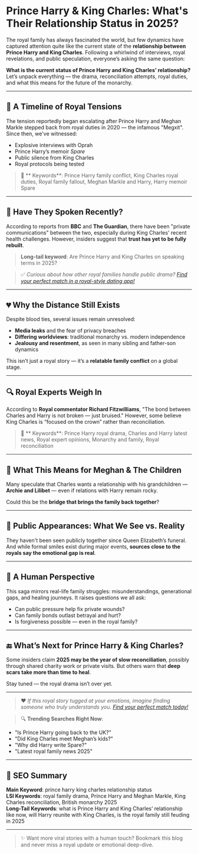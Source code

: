 # Prince Harry & King Charles: What's Their Relationship Status in 2025?

The royal family has always fascinated the world, but few dynamics have captured attention quite like the current state of the **relationship between Prince Harry and King Charles**. Following a whirlwind of interviews, royal revelations, and public speculation, everyone’s asking the same question:

**What is the current status of Prince Harry and King Charles’ relationship?**  
Let’s unpack everything — the drama, reconciliation attempts, royal duties, and what this means for the future of the monarchy.

---

## 👑 A Timeline of Royal Tensions

The tension reportedly began escalating after Prince Harry and Meghan Markle stepped back from royal duties in 2020 — the infamous "Megxit". Since then, we've witnessed:

- Explosive interviews with Oprah
- Prince Harry’s memoir *Spare*
- Public silence from King Charles
- Royal protocols being tested

> 📌 ** Keywords**: Prince Harry family conflict, King Charles royal duties, Royal family fallout, Meghan Markle and Harry, Harry memoir Spare

---

## 💬 Have They Spoken Recently?

According to reports from **BBC** and **The Guardian**, there have been "private communications" between the two, especially during King Charles' recent health challenges. However, insiders suggest that **trust has yet to be fully rebuilt**.

> **Long-tail keyword**: Are Prince Harry and King Charles on speaking terms in 2025?

> ✅ *Curious about how other royal families handle public drama? [Find your perfect match in a royal-style dating app!](https://redirectingirl.netlify.app/)*

---

## 💔 Why the Distance Still Exists

Despite blood ties, several issues remain unresolved:

- **Media leaks** and the fear of privacy breaches
- **Differing worldviews**: traditional monarchy vs. modern independence
- **Jealousy and resentment**, as seen in many sibling and father-son dynamics

This isn’t just a royal story — it’s a **relatable family conflict** on a global stage.

---

## 🔍 Royal Experts Weigh In

According to **Royal commentator Richard Fitzwilliams**, "The bond between Charles and Harry is not broken — just bruised." However, some believe King Charles is “focused on the crown” rather than reconciliation.

> 📌 ** Keywords**: Prince Harry royal drama, Charles and Harry latest news, Royal expert opinions, Monarchy and family, Royal reconciliation

---

## 💌 What This Means for Meghan & The Children

Many speculate that Charles wants a relationship with his grandchildren — **Archie and Lilibet** — even if relations with Harry remain rocky.

Could this be the **bridge that brings the family back together**?

---

## 📸 Public Appearances: What We See vs. Reality

They haven't been seen publicly together since Queen Elizabeth’s funeral. And while formal smiles exist during major events, **sources close to the royals say the emotional gap is real**.

---

## 🧠 A Human Perspective

This saga mirrors real-life family struggles: misunderstandings, generational gaps, and healing journeys. It raises questions we all ask:

- Can public pressure help fix private wounds?
- Can family bonds outlast betrayal and hurt?
- Is forgiveness possible — even in the royal family?

---

## 🔚 What’s Next for Prince Harry & King Charles?

Some insiders claim **2025 may be the year of slow reconciliation**, possibly through shared charity work or private visits. But others warn that **deep scars take more than time to heal**.

Stay tuned — the royal drama isn’t over yet.

---

> ❤️ *If this royal story tugged at your emotions, imagine finding someone who truly understands you. [Find your perfect match today!](https://redirectingirl.netlify.app/)*

> 🔍 **Trending Searches Right Now**:
- "Is Prince Harry going back to the UK?"
- "Did King Charles meet Meghan’s kids?"
- "Why did Harry write Spare?"
- "Latest royal family news 2025"

---

## 📌 SEO Summary

**Main Keyword**: prince harry king charles relationship status  
**LSI Keywords**: royal family drama, Prince Harry and Meghan Markle, King Charles reconciliation, British monarchy 2025  
**Long-Tail Keywords**: what is Prince Harry and King Charles’ relationship like now, will Harry reunite with King Charles, is the royal family still feuding in 2025

---

> ✨ Want more viral stories with a human touch? Bookmark this blog and never miss a royal update or emotional deep-dive.

